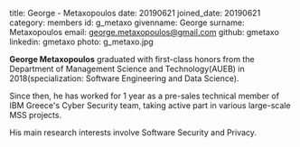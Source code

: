 title: George - Metaxopoulos
date: 20190621 
joined_date: 20190621 
category: members 
id: g_metaxo 
givenname: George 
surname: Metaxopoulos 
email: george.metaxopoulos@gmail.com 
github: gmetaxo
linkedin: gmetaxo
photo: g_metaxo.jpg

**George Metaxopoulos** graduated with first-class honors from the Department of Management Science and Technology(AUEB) in 2018(specialization: Software Engineering and Data Science).

Since then, he has worked for 1 year as a pre-sales technical member of IBM Greece's Cyber Security team, taking active part in various large-scale MSS projects.

His main research interests involve Software Security and Privacy.
